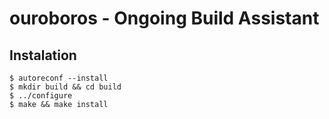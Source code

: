 ouroboros - Ongoing Build Assistant
===================================


Instalation
-----------

	$ autoreconf --install
	$ mkdir build && cd build
	$ ../configure
	$ make && make install
